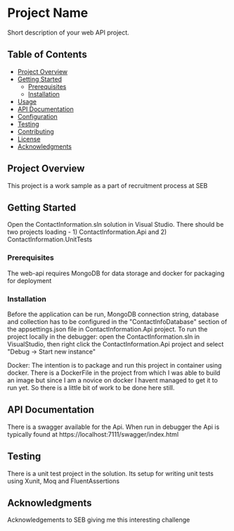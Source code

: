 # Project Name

Short description of your web API project.

## Table of Contents

- [Project Overview](#project-overview)
- [Getting Started](#getting-started)
  - [Prerequisites](#prerequisites)
  - [Installation](#installation)
- [Usage](#usage)
- [API Documentation](#api-documentation)
- [Configuration](#configuration)
- [Testing](#testing)
- [Contributing](#contributing)
- [License](#license)
- [Acknowledgments](#acknowledgments)

## Project Overview

This project is a work sample as a part of recruitment process at SEB

## Getting Started
Open the ContactInformation.sln solution in Visual Studio. There should be two projects loading - 1) ContactInformation.Api and 2) ContactInformation.UnitTests

### Prerequisites

The web-api requires MongoDB for data storage and docker for packaging for deployment

### Installation

Before the application can be run, MongoDB connection string, database and collection has to be configured in the "ContactInfoDatabase" section of the appsettings.json file in ContactInformation.Api project.
To run the project locally in the debugger: open the ContactInformation.sln in VisualStudio, then right click the ContactInformation.Api project and select "Debug -> Start new instance" 

Docker:
The intention is to package and run this project in container using docker. There is a DockerFile in the project from which I was able to build an image but since I am a novice on docker I havent managed to get it to run yet. So there is a little bit of work to be done here still.

## API Documentation

There is a swagger available for the Api. When run in debugger the Api is typically found  at https://localhost:7111/swagger/index.html 

## Testing

There is a unit test project in the solution. Its setup for writing unit tests using Xunit, Moq and FluentAssertions


## Acknowledgments

Acknowledgements to SEB giving me this interesting challenge
